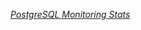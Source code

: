 [*PostgreSQL Monitoring Stats*](http://www.postgresql.org/docs/current/static/monitoring-stats.html)
